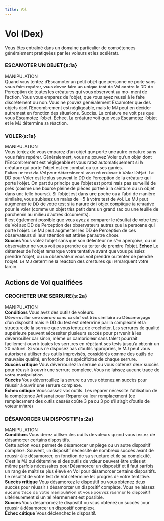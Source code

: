 ```yaml
---
Title: Vol
---
```

# Vol (Dex)
Vous êtes entraîné dans un domaine particulier de compétences généralement pratiquées par les voleurs et les scélérats.

### ESCAMOTER UN OBJET{s:1a}
MANIPULATION  
Quand vous tentez d’Escamoter un petit objet que personne ne porte 
sans vous faire repérer, vous devez faire un unique test de Vol contre 
le DD de Perception de toutes les créatures qui vous observent au mo‑
ment de l’action. Vous vous emparez de l’objet, que vous ayez réussi à 
le faire discrètement ou non. Vous ne pouvez généralement Escamoter 
que des objets dont l’Encombrement est négligeable, mais le MJ peut 
en décider autrement en fonction des situations.
Succès. La créature ne voit pas que vous Escamotez l’objet. 
Échec. La créature voit que vous Escamotez l’objet et le MJ détermine sa réaction.

### VOLER{s:1a}
MANIPULATION  
Vous tentez de vous emparez d’un objet que porte une autre créature sans vous faire repérer. Généralement, vous ne pouvez Voler qu’un objet dont l’Encombrement est négligeable et vous ratez automatiquement si la créature qui porte l’objet est en combat ou sur ses gardes.  
Faites un test de Vol pour déterminer si vous réussissez à Voler l’objet. Le DD pour Voler est le plus souvent le DD de Perception de la créature qui porte l’objet. On part du principe que l’objet est porté mais pas surveillé de près (comme une bourse pleine de pièces portée à la ceinture ou un objet dans une telle bourse). Si l’objet est dans une poche ou à l’abri de manière similaire, vous subissez un malus de −5 à votre test de Vol. Le MJ peut augmenter le DD de votre test si la nature de l’objet complique la tentative pour le voler (comme un objet très petit dans un grand sac ou une feuille de parchemin au milieu d’autres documents).  
Il est également possible que vous ayez à comparer le résultat de votre test de Vol aux DD de Perception des observateurs autres que la personne qui porte l’objet. Le MJ peut augmenter les DD de Perception de ces observateurs si leur attention est attirée par autre chose.  
**Succès** Vous volez l’objet sans que son détenteur ne s’en aperçoive, ou un observateur ne vous voit pas prendre ou tenter de prendre l’objet.
**Échec** Le détenteur de l’objet remarque votre tentative avant que vous puissiez prendre l’objet, ou un observateur vous voit prendre ou tenter de prendre l’objet. Le MJ détermine la réaction des créatures qui remarquent votre larcin.

## Actions de Vol qualifiées
### CROCHETER UNE SERRURE{s:2a}
MANIPULATION  
**Conditions** Vous avez des outils de voleurs.  
Déverrouiller une serrure sans sa clef est très similaire au Désamorçage d’un dispositif mais le DD du test est déterminé par la complexité et la structure de la serrure que vous tentez de crocheter. Les serrures de qualité supérieure peuvent nécessiter plusieurs succès pour parvenir à les déverrouiller car sinon, même un cambrioleur sans talent pourrait facilement ouvrir toutes les serrures en répétant ses tests jusqu’à obtenir un 20 naturel. 
Si vous ne disposez pas d’outils appropriés, le MJ peut vous autoriser à utiliser des outils improvisés, considérés comme des outils de mauvaise qualité, en fonction des spécificités de chaque serrure.  
**Succès critique** Vous déverrouillez la serrure ou vous obtenez deux succès pour réussir à ouvrir une serrure complexe. Vous ne laissez aucune trace de votre manipulation.  
**Succès** Vous déverrouillez la serrure ou vous obtenez un succès pour réussir à ouvrir une serrure complexe.  
**Échec critique** Vous cassez vos outils. Les réparer nécessite l’utilisation de la compétence Artisanat pour Réparer ou leur remplacement (ce remplacement des outils cassés coûte 3 pa ou 3 po s’il s’agit d’outils de voleur infiltré)

### DÉSAMORCER UN DISPOSITIF{s:2a}
MANIPULATION  
**Conditions** Vous devez utiliser des outils de voleurs quand vous tentez de désamorcer certains dispositifs.  
Cette action vous permet de désamorcer un piège ou un autre dispositif complexe. Souvent, un dispositif nécessite de nombreux succès avant de réussir à le désamorcer, en fonction de sa structure et de sa complexité. C’est le MJ qui détermine si des outils de voleur peuvent être utiles et même parfois nécessaires pour Désamorcer un dispositif et il faut parfois un rang de maîtrise plus élevé en Vol pour désamorcer certains dispositifs.  
Le résultat de votre test de Vol détermine les progrès de votre tentative.  
**Succès critique** Vous désamorcez le dispositif ou vous obtenez deux succès pour réussir à désamorcer un dispositif complexe. Vous ne laissez aucune trace de votre manipulation et vous pouvez réarmer le dispositif ultérieurement si un tel réarmement est possible.  
**Succès** Vous désamorcez le dispositif ou vous obtenez un succès pour réussir à désamorcer un dispositif complexe.  
**Échec critique** Vous déclenchez le dispositif.